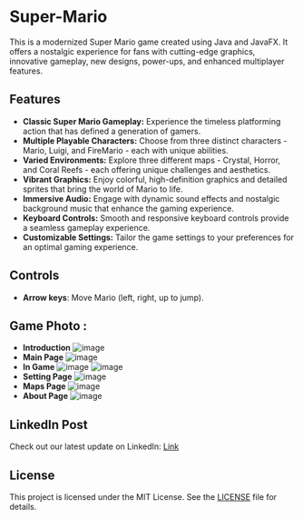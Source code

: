 # Super-Mario
This is a modernized Super Mario game created using Java and JavaFX. It offers a nostalgic experience for fans with cutting-edge graphics, innovative gameplay, new designs, power-ups, and enhanced multiplayer features.

## Features

- **Classic Super Mario Gameplay:** Experience the timeless platforming action that has defined a generation of gamers.
- **Multiple Playable Characters:** Choose from three distinct characters - Mario, Luigi, and FireMario - each with unique abilities.
- **Varied Environments:** Explore three different maps - Crystal, Horror, and Coral Reefs - each offering unique challenges and aesthetics.
- **Vibrant Graphics:** Enjoy colorful, high-definition graphics and detailed sprites that bring the world of Mario to life.
- **Immersive Audio:** Engage with dynamic sound effects and nostalgic background music that enhance the gaming experience.
- **Keyboard Controls:** Smooth and responsive keyboard controls provide a seamless gameplay experience.
- **Customizable Settings:** Tailor the game settings to your preferences for an optimal gaming experience.


## Controls
- **Arrow keys**: Move Mario (left, right, up to jump).

## Game Photo :
- **Introduction**
![image](https://github.com/AhmedHamed408/Super-Mario/assets/128772653/cc45bab2-818d-4fd7-bc44-e316782b71ab)
- **Main Page**
![image](https://github.com/AhmedHamed408/Super-Mario/assets/128772653/fe3383ed-98c2-4623-a902-9d3d4d5cbced)
- **In Game**
![image](https://github.com/AhmedHamed408/Super-Mario/assets/128772653/58b8c730-64f2-4372-9b91-433781e32300)
![image](https://github.com/AhmedHamed408/Super-Mario/assets/128772653/45a7611d-03aa-4ebb-8ac9-97e71741c080)
- **Setting Page**
![image](https://github.com/AhmedHamed408/Super-Mario/assets/128772653/bec0acee-5179-4cce-9528-1dc7aeda0fb6)
- **Maps Page**
![image](https://github.com/AhmedHamed408/Super-Mario/assets/128772653/a3db51e1-6e10-4c2c-a7e5-a7bb3da9f3a8)
- **About Page**
![image](https://github.com/AhmedHamed408/Super-Mario/assets/128772653/f02c90b2-4863-4c71-a8ab-aa3a429e99a0)

## LinkedIn Post

Check out our latest update on LinkedIn: [Link](https://www.linkedin.com/posts/madyhamed_java-javafx-oop-activity-7199137918223892480-jEaw)

## License

This project is licensed under the MIT License. See the [LICENSE](LICENSE) file for details.
